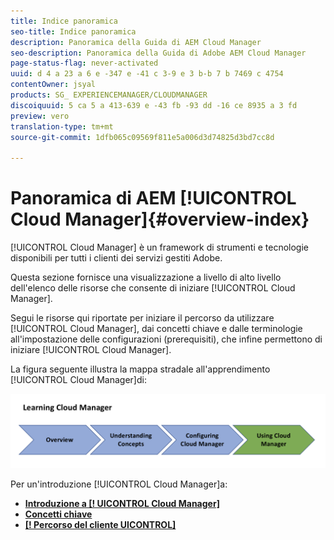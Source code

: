 ```yaml
---
title: Indice panoramica
seo-title: Indice panoramica
description: Panoramica della Guida di AEM Cloud Manager
seo-description: Panoramica della Guida di Adobe AEM Cloud Manager
page-status-flag: never-activated
uuid: d 4 a 23 a 6 e -347 e -41 c 3-9 e 3 b-b 7 b 7469 c 4754
contentOwner: jsyal
products: SG_ EXPERIENCEMANAGER/CLOUDMANAGER
discoiquuid: 5 ca 5 a 413-639 e -43 fb -93 dd -16 ce 8935 a 3 fd
preview: vero
translation-type: tm+mt
source-git-commit: 1dfb065c09569f811e5a006d3d74825d3bd7cc8d

---
```



# Panoramica di AEM [!UICONTROL Cloud Manager]{#overview-index}

[!UICONTROL Cloud Manager] è un framework di strumenti e tecnologie disponibili per tutti i clienti dei servizi gestiti Adobe.

Questa sezione fornisce una visualizzazione a livello di alto livello dell&#39;elenco delle risorse che consente di iniziare [!UICONTROL Cloud Manager].

Segui le risorse qui riportate per iniziare il percorso da utilizzare [!UICONTROL Cloud Manager], dai concetti chiave e dalle terminologie all&#39;impostazione delle configurazioni (prerequisiti), che infine permettono di iniziare [!UICONTROL Cloud Manager].

La figura seguente illustra la mappa stradale all&#39;apprendimento [!UICONTROL Cloud Manager]di:

![](assets/screen_shot_2018-05-04at94510pm.png)

Per un&#39;introduzione [!UICONTROL Cloud Manager]a:

* **[Introduzione a [! UICONTROL Cloud Manager]](introduction-to-cloud-manager.md)**
* **[Concetti chiave](key-concepts.md)**
* **[[! Percorso del cliente UICONTROL]](customer-journey.md)**

